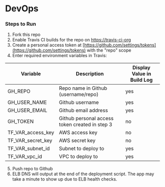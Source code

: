 # DevOps

### Steps to Run

1. Fork this repo
2. Enable Travis CI builds for the repo on [https://travis-ci-org](https://travis-ci-org)
3. Create a personal access token at [https://github.com/settings/tokens](https://github.com/settings/tokens) with the "repo" scope
4. Enter required environment variables in Travis:

| Variable | Description | Display Value in Build Log |
|----------|-------|----------|
| GH_REPO  | Repo name in Github (username/repo) | yes |
| GH_USER_NAME | Github username | yes |
| GH_USER_EMAIL | Github email address | yes |
| GH_TOKEN | Github personal access token created in step 3 | no |
| TF_VAR_access_key | AWS access key | no |
| TF_VAR_secret_key | AWS secret key | no |
| TF_VAR_subnet_id | Subnet to deploy to | yes |
| TF_VAR_vpc_id | VPC to deploy to | yes |

5. Push repo to Github
6. ELB DNS will output at the end of the deployment script. The app may take a minute to show up due to ELB health checks.
